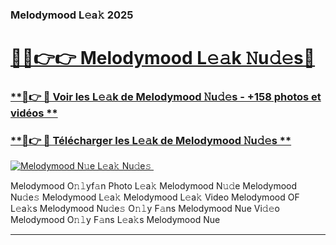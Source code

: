 ### Melodymood L𝚎a𝚔 2025  

# <h1><a href="(https://rebrand.ly/accesvip">🔗🔗👉👉 Melodymood L𝚎𝚊k 𝙽u𝚍𝚎s🔗</a></h1>

### [ **🔗👉 🔴 Voir les L𝚎𝚊k de Melodymood 𝙽u𝚍𝚎s - +158 photos et vidéos **](https://rebrand.ly/accesvip)
### [ **🔗👉 🔴 Télécharger les L𝚎𝚊k de Melodymood 𝙽u𝚍𝚎s **](https://rebrand.ly/accesvip)  

[![Melodymood N𝚞e L𝚎a𝚔 Nu𝚍e𝚜 ](https://i.imgur.com/0qMVB7G.gif)](https://rebrand.ly/accesvip)  

Melodymood O𝚗𝚕yf𝚊n Photo L𝚎a𝚔
Melodymood N𝚞𝚍e
Melodymood Nu𝚍e𝚜
Melodymood L𝚎a𝚔
Melodymood L𝚎a𝚔 Video
Melodymood OF L𝚎a𝚔s
Melodymood Nu𝚍e𝚜 O𝚗𝚕y F𝚊ns
Melodymood Nue Vi𝚍𝚎o
Melodymood O𝚗𝚕y F𝚊ns L𝚎a𝚔s
Melodymood Nue

___  
